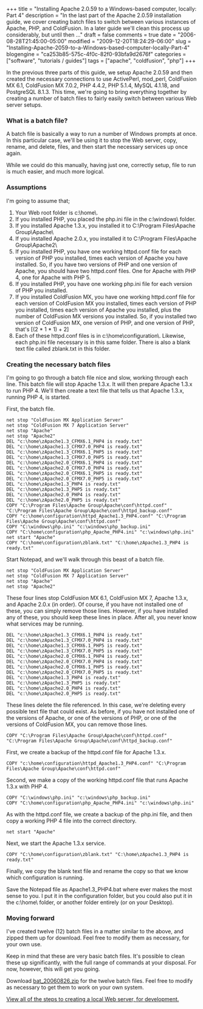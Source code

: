 +++
title = "Installing Apache 2.0.59 to a Windows-based computer, locally: Part 4"
description = "In the last part of the Apache 2.0.59 installation guide, we cover creating batch files to switch between various instances of Apache, PHP, and ColdFusion. In a later guide we'll clean this process up considerably, but until then ..."
draft = false
comments = true
date = "2006-08-28T21:45:00-05:00"
modified = "2009-12-20T18:24:29-06:00"
slug = "Installing-Apache-2059-to-a-Windows-based-computer-locally-Part-4"
blogengine = "ca253b85-575c-4f0c-82f0-93bfa9d2676f"
categories = ["software", "tutorials / guides"]
tags = ["apache", "coldfusion", "php"]
+++

<p>In the previous three parts of this guide, we setup Apache 2.0.59 and then created the necessary connections to use ActivePerl, mod_perl, ColdFusion MX 6.1, ColdFusion MX 7.0.2, PHP 4.4.2, PHP 5.1.4, MySQL 4.1.18, and PostgreSQL 8.1.3. This time, we're going to bring everything together by creating a number of batch files to fairly easily switch between various Web server setups.</p>
<h3>What is a batch file?</h3>
<p>A batch file is basically a way to run a number of Windows prompts at once. In this particular case, we'll be using it to stop the Web server, copy, rename, and delete, files, and then start the necessary services up once again.<!--adsense--></p>
<p>While we could do this manually, having just one, correctly setup, file to run is much easier, and much more logical.</p>
<h3>Assumptions</h3>
<p>I'm going to assume that;</p>
<ol>
<li>Your Web root folder is c:\home\.</li>
<li>If you installed PHP, you placed the php.ini file in the c:\windows\ folder. </li>
<li>If you installed Apache 1.3.x, you installed it to C:\Program Files\Apache Group\Apache\ </li>
<li>If you installed Apache 2.0.x, you installed it to C:\Program Files\Apache Group\Apache2\ </li>
<li>If you installed PHP, you have one working httpd.conf file for each version of PHP you installed, times each version of Apache you have installed. So, if you have two versions of PHP and one version of Apache, you should have two httpd.conf files. One for Apache with PHP 4, one for Apache with PHP 5. </li>
<li>If you installed PHP, you have one working php.ini file for each version of PHP you installed. </li>
<li>If you installed ColdFusion MX, you have one working httpd.conf file for each version of ColdFusion MX you installed, times each version of PHP you installed, times each version of Apache you installed, plus the number of ColdFusion MX versions you installed. So, if you installed two version of ColdFusion MX, one version of PHP, and one version of PHP, that's [(2 * 1 * 1) + 2] </li>
<li>Each of these httpd.conf files is in c:\home\configuration\. Likewise, each php.ini file necessary is in this same folder. There is also a blank text file called zblank.txt in this folder. </li>
</ol>
<h3>Creating the necessary batch files</h3>
<p>I'm going to go through a batch file nice and slow, working through each line. This batch file will stop Apache 1.3.x. It will then prepare Apache 1.3.x to run PHP 4. We'll then create a text file that tells us that Apache 1.3.x, running PHP 4, is started.</p>
<p>First, the batch file.</p>
<pre class="code"><code class="powershell">net stop "ColdFusion MX Application Server"
net stop "ColdFusion MX 7 Application Server"
net stop "Apache"
net stop "Apache2"
DEL "c:\home\zApache1.3_CFMX6.1_PHP4 is ready.txt"
DEL "c:\home\zApache1.3_CFMX7.0_PHP4 is ready.txt"
DEL "c:\home\zApache1.3_CFMX6.1_PHP5 is ready.txt"
DEL "c:\home\zApache1.3_CFMX7.0_PHP5 is ready.txt"
DEL "c:\home\zApache2.0_CFMX6.1_PHP4 is ready.txt"
DEL "c:\home\zApache2.0_CFMX7.0_PHP4 is ready.txt"
DEL "c:\home\zApache2.0_CFMX6.1_PHP5 is ready.txt"
DEL "c:\home\zApache2.0_CFMX7.0_PHP5 is ready.txt"
DEL "c:\home\zApache1.3_PHP4 is ready.txt"
DEL "c:\home\zApache1.3_PHP5 is ready.txt"
DEL "c:\home\zApache2.0_PHP4 is ready.txt"
DEL "c:\home\zApache2.0_PHP5 is ready.txt"
COPY "C:\Program Files\Apache Group\Apache\conf\httpd.conf" "C:\Program Files\Apache Group\Apache\conf\httpd_backup.conf"
COPY "c:\home\configuration\httpd_Apache1.3_PHP4.conf" "C:\Program Files\Apache Group\Apache\conf\httpd.conf"
COPY "C:\windows\php.ini" "c:\windows\php_backup.ini"
COPY "C:\home\configuration\php_Apache_PHP4.ini" "c:\windows\php.ini"
net start "Apache"
COPY "C:\home\configuration\zblank.txt" "C:\home\zApache1.3_PHP4 is ready.txt"</code></pre>
<p>Start Notepad, and we'll walk through this beast of a batch file.</p>
<pre class="code"><code class="powershell">net stop "ColdFusion MX Application Server"
net stop "ColdFusion MX 7 Application Server"
net stop "Apache"
net stop "Apache2"</code></pre>
<p>These four lines stop ColdFusion MX 6.1, ColdFusion MX 7, Apache 1.3.x, and Apache 2.0.x (in order). Of course, if you have not installed one of these, you can simply remove those lines. However, if you have installed any of these, you should keep these lines in place. After all, you never know what services may be running.</p>
<pre class="code"><code class="powershell">DEL "c:\home\zApache1.3_CFMX6.1_PHP4 is ready.txt"
DEL "c:\home\zApache1.3_CFMX7.0_PHP4 is ready.txt"
DEL "c:\home\zApache1.3_CFMX6.1_PHP5 is ready.txt"
DEL "c:\home\zApache1.3_CFMX7.0_PHP5 is ready.txt"
DEL "c:\home\zApache2.0_CFMX6.1_PHP4 is ready.txt"
DEL "c:\home\zApache2.0_CFMX7.0_PHP4 is ready.txt"
DEL "c:\home\zApache2.0_CFMX6.1_PHP5 is ready.txt"
DEL "c:\home\zApache2.0_CFMX7.0_PHP5 is ready.txt"
DEL "c:\home\zApache1.3_PHP4 is ready.txt"
DEL "c:\home\zApache1.3_PHP5 is ready.txt"
DEL "c:\home\zApache2.0_PHP4 is ready.txt"
DEL "c:\home\zApache2.0_PHP5 is ready.txt"</code></pre>
<p>These lines delete the file referenced. In this case, we're deleting every possible text file that could exist. As before, if you have not installed one of the versions of Apache, or one of the versions of PHP, or one of the versions of ColdFusion MX, you can remove those lines.</p>
<pre class="code"><code class="powershell">COPY "C:\Program Files\Apache Group\Apache\conf\httpd.conf" "C:\Program Files\Apache Group\Apache\conf\httpd_backup.conf"</code></pre>
<p>First, we create a backup of the httpd.conf file for Apache 1.3.x.</p>
<pre class="code"><code class="powershell">COPY "c:\home\configuration\httpd_Apache1.3_PHP4.conf" "C:\Program Files\Apache Group\Apache\conf\httpd.conf"</code></pre>
<p>Second, we make a copy of the working httpd.conf file that runs Apache 1.3.x with PHP 4.</p>
<pre class="code"><code class="powershell">COPY "C:\windows\php.ini" "c:\windows\php_backup.ini"
COPY "C:\home\configuration\php_Apache_PHP4.ini" "c:\windows\php.ini"</code></pre>
<p>As with the httpd.conf file, we create a backup of the php.ini file, and then copy a working PHP 4 file into the correct directory.</p>
<pre class="code"><code class="powershell">net start "Apache"</code></pre>
<p>Next, we start the Apache 1.3.x service.</p>
<pre class="code"><code class="powershell">COPY "C:\home\configuration\zblank.txt" "C:\home\zApache1.3_PHP4 is ready.txt"</code></pre>
<p>Finally, we copy the blank text file and rename the copy so that we know which configuration is running.</p>
<p>Save the Notepad file as Apache1.3_PHP4.bat where ever makes the most sense to you. I put it in the configuration folder, but you could also put it in the c:\home\ folder, or another folder entirely (or on your Desktop).</p>
<h3>Moving forward</h3>
<p>I've created twelve (12) batch files in a matter similar to the above, and zipped them up for download. Feel free to modify them as necessary, for your own use.</p>
<p>Keep in mind that these are very basic batch files. It's possible to clean these up significantly, with the full range of commands at your disposal. For now, however, this will get you going.</p>
<p>Download <a title="Batch files for switching between our servers" rel="download" href="/files/2006/08/bat_20060826.zip">bat_20060826.zip</a> for the twelve batch files. Feel free to modify as necessary to get them to work on your own system.</p>
<p><a href="http://strivinglife.net/wordpress/a-local-apache-web-server-on-a-windows-xp-computer/">View all of the steps to creating a local Web server, for development.</a></p>
